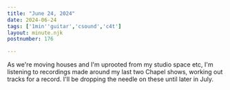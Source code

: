 ```yaml
---
title: "June 24, 2024"
date: 2024-06-24
tags: ['1min''guitar','csound','c4t']
layout: minute.njk
postnumber: 176

---
```


As we're moving houses and I'm uprooted from my studio space etc, I'm listening to recordings made around my last two Chapel shows, working out tracks for a record. I'll be dropping the needle on these until later in July.